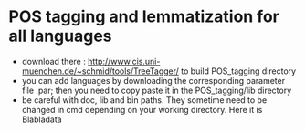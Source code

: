 # POS tagging and lemmatization for all languages

* download there : http://www.cis.uni-muenchen.de/~schmid/tools/TreeTagger/ to build POS_tagging directory
* you can add languages by downloading the corresponding parameter file .par; then you need to copy paste it in the POS_tagging/lib directory
* be careful with doc, lib and bin paths. They sometime need to be changed in cmd depending on your working directory. Here it is Blabladata
